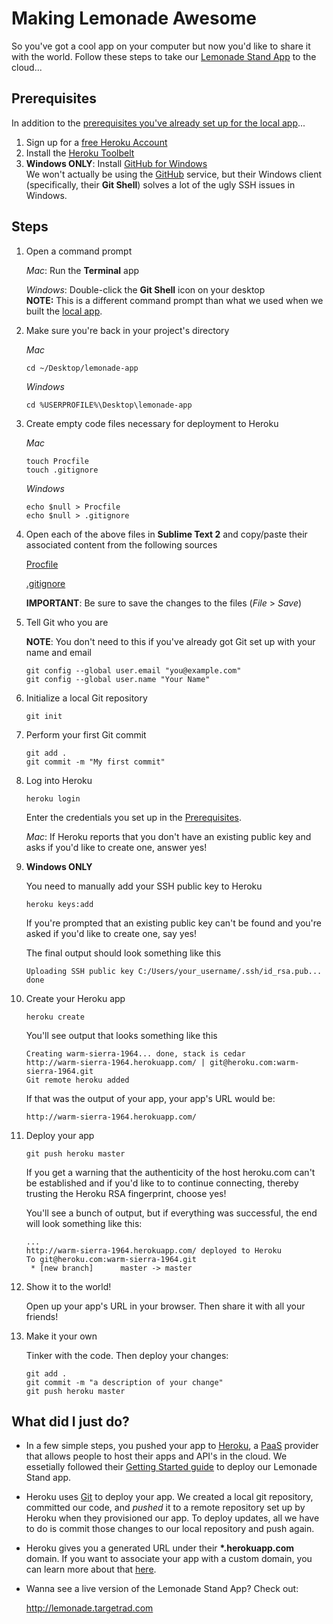 # Making Lemonade Awesome

So you've got a cool app on your computer but now you'd like to share it with the world.  Follow these steps to take our [Lemonade Stand App](https://github.com/TargetRAD/lemonade-app) to the cloud...

## Prerequisites

In addition to the [prerequisites you've already set up for the local app](https://github.com/TargetRAD/lemonade-app#prerequisites)...

1. Sign up for a [free Heroku Account](https://id.heroku.com/signup/www-header)
1. Install the [Heroku Toolbelt](https://toolbelt.heroku.com/)
1. **Windows ONLY**: Install [GitHub for Windows](https://windows.github.com/)  
We won't actually be using the [GitHub](http://github.com) service, but their Windows client (specifically, their **Git Shell**) solves a lot of the ugly SSH issues in Windows.

## Steps

1. Open a command prompt

   *Mac*: Run the **Terminal** app

   *Windows*: Double-click the **Git Shell** icon on your desktop  
   **NOTE:** This is a different command prompt than what we used when we built the [local app](https://github.com/TargetRAD/lemonade-app).

1. Make sure you're back in your project's directory

    *Mac*
    ```
    cd ~/Desktop/lemonade-app
    ```

    *Windows*
    ```
    cd %USERPROFILE%\Desktop\lemonade-app
    ```

1. Create empty code files necessary for deployment to Heroku

    *Mac*
    ```
    touch Procfile
    touch .gitignore
    ```

    *Windows*
    ```
    echo $null > Procfile
    echo $null > .gitignore
    ```

1. Open each of the above files in **Sublime Text 2** and copy/paste their associated content from the following sources

    [Procfile](/Procfile)

    [.gitignore](/.gitignore)

    **IMPORTANT**: Be sure to save the changes to the files (*File* > *Save*)

1. Tell Git who you are

    **NOTE**: You don't need to this if you've already got Git set up with your name and email

    ```
    git config --global user.email "you@example.com"
    git config --global user.name "Your Name"
    ```

1. Initialize a local Git repository

    ```
    git init
    ```

1. Perform your first Git commit

    ```
    git add .
    git commit -m "My first commit"
    ```

1. Log into Heroku

    ```
    heroku login
    ```

    Enter the credentials you set up in the [Prerequisites](#prerequisites).

    *Mac*: If Heroku reports that you don't have an existing public key and asks if you'd like to create one, answer yes!

1. **Windows ONLY**  

    You need to manually add your SSH public key to Heroku

    ```
    heroku keys:add
    ```

    If you're prompted that an existing public key can't be found and you're asked if you'd like to create one, say yes!

    The final output should look something like this

    ```
    Uploading SSH public key C:/Users/your_username/.ssh/id_rsa.pub... done
    ```

1. Create your Heroku app

    ```
    heroku create
    ```

    You'll see output that looks something like this

    ```
    Creating warm-sierra-1964... done, stack is cedar
    http://warm-sierra-1964.herokuapp.com/ | git@heroku.com:warm-sierra-1964.git
    Git remote heroku added
    ```

    If that was the output of your app, your app's URL would be:

    `http://warm-sierra-1964.herokuapp.com/`

1. Deploy your app

    ```
    git push heroku master
    ```

    If you get a warning that the authenticity of the host heroku.com can't be established and if you'd like to to continue connecting, thereby trusting the Heroku RSA fingerprint, choose yes!

    You'll see a bunch of output, but if everything was successful, the end will look something like this:

    ```
    ...
    http://warm-sierra-1964.herokuapp.com/ deployed to Heroku
    To git@heroku.com:warm-sierra-1964.git
     * [new branch]      master -> master
    ```

1. Show it to the world!

    Open up your app's URL in your browser.  Then share it with all your friends!

1. Make it your own

    Tinker with the code.  Then deploy your changes:

    ```
    git add .
    git commit -m "a description of your change"
    git push heroku master
    ```

## What did I just do?

* In a few simple steps, you pushed your app to [Heroku](http://heroku.com), a [PaaS](http://en.wikipedia.org/wiki/Platform_as_a_service) provider that allows people to host their apps and API's in the cloud.  We essetially followed their [Getting Started guide](https://devcenter.heroku.com/articles/quickstart) to deploy our Lemonade Stand app.

* Heroku uses [Git](http://git-scm.com/) to deploy your app.  We created a local git repository, committed our code, and *pushed* it to a remote repository set up by Heroku when they provisioned our app.  To deploy updates, all we have to do is commit those changes to our local repository and push again.

* Heroku gives you a generated URL under their __*.herokuapp.com__ domain.  If you want to associate your app with a custom domain, you can learn more about that [here](https://devcenter.heroku.com/articles/custom-domains).

* Wanna see a live version of the Lemonade Stand App?  Check out:

    http://lemonade.targetrad.com
